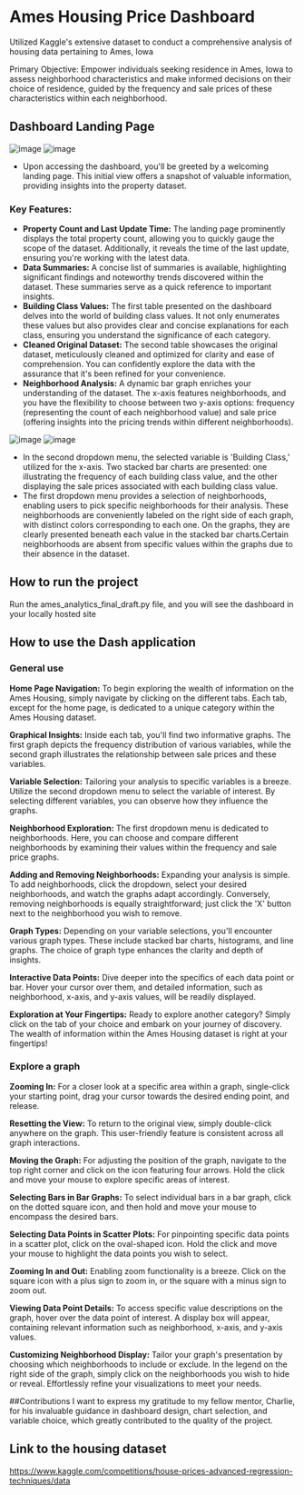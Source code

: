 # Ames Housing Price Dashboard

Utilized Kaggle's extensive dataset to conduct a comprehensive analysis of housing data pertaining to Ames, Iowa

Primary Objective: Empower individuals seeking residence in Ames, Iowa to assess neighborhood characteristics and make informed decisions on their choice of residence, guided by the frequency and sale prices of these characteristics within each neighborhood.

## Dashboard Landing Page
![image](https://github.com/SteveDog16/Ames-Housing/assets/96502117/1415b312-3244-484d-90e4-cc8d8f300c3c)
![image](https://github.com/SteveDog16/Ames-Housing/assets/96502117/b339af78-51c4-4b3c-a70f-007adb9d13f8)
- Upon accessing the dashboard, you'll be greeted by a welcoming landing page. This initial view offers a snapshot of valuable information, providing insights into the property dataset.

### Key Features:

- **Property Count and Last Update Time:** The landing page prominently displays the total property count, allowing you to quickly gauge the scope of the dataset. Additionally, it reveals the time of the last update, ensuring you're working with the latest data.
- **Data Summaries:** A concise list of summaries is available, highlighting significant findings and noteworthy trends discovered within the dataset. These summaries serve as a quick reference to important insights.
- **Building Class Values:** The first table presented on the dashboard delves into the world of building class values. It not only enumerates these values but also provides clear and concise explanations for each class, ensuring you understand the significance of each category.
- **Cleaned Original Dataset:** The second table showcases the original dataset, meticulously cleaned and optimized for clarity and ease of comprehension. You can confidently explore the data with the assurance that it's been refined for your convenience.
- **Neighborhood Analysis:** A dynamic bar graph enriches your understanding of the dataset. The x-axis features neighborhoods, and you have the flexibility to choose between two y-axis options: frequency (representing the count of each neighborhood value) and sale price (offering insights into the pricing trends within different neighborhoods).

![image](https://github.com/SteveDog16/Ames-Housing/assets/96502117/37c455f5-940c-41c0-acc4-a728d12e8126)
![image](https://github.com/SteveDog16/Ames-Housing/assets/96502117/c12e18a5-1cb7-4528-ad3f-8cde53800c29)
- In the second dropdown menu, the selected variable is 'Building Class,' utilized for the x-axis. Two stacked bar charts are presented: one illustrating the frequency of each building class value, and the other displaying the sale prices associated with each building class value.
- The first dropdown menu provides a selection of neighborhoods, enabling users to pick specific neighborhoods for their analysis. These neighborhoods are conveniently labeled on the right side of each graph, with distinct colors corresponding to each one. On the graphs, they are clearly presented beneath each value in the stacked bar charts.Certain neighborhoods are absent from specific values within the graphs due to their absence in the dataset.

## How to run the project

Run the ames_analytics_final_draft.py file, and you will see the dashboard in your locally hosted site

## How to use the Dash application

### General use

**Home Page Navigation:**
To begin exploring the wealth of information on the Ames Housing, simply navigate by clicking on the different tabs. Each tab, except for the home page, is dedicated to a unique category within the Ames Housing dataset.

**Graphical Insights:**
Inside each tab, you'll find two informative graphs. The first graph depicts the frequency distribution of various variables, while the second graph illustrates the relationship between sale prices and these variables.

**Variable Selection:**
Tailoring your analysis to specific variables is a breeze. Utilize the second dropdown menu to select the variable of interest. By selecting different variables, you can observe how they influence the graphs.

**Neighborhood Exploration:**
The first dropdown menu is dedicated to neighborhoods. Here, you can choose and compare different neighborhoods by examining their values within the frequency and sale price graphs.

**Adding and Removing Neighborhoods:**
Expanding your analysis is simple. To add neighborhoods, click the dropdown, select your desired neighborhoods, and watch the graphs adapt accordingly. Conversely, removing neighborhoods is equally straightforward; just click the 'X' button next to the neighborhood you wish to remove.

**Graph Types:**
Depending on your variable selections, you'll encounter various graph types. These include stacked bar charts, histograms, and line graphs. The choice of graph type enhances the clarity and depth of insights.

**Interactive Data Points:**
Dive deeper into the specifics of each data point or bar. Hover your cursor over them, and detailed information, such as neighborhood, x-axis, and y-axis values, will be readily displayed.

**Exploration at Your Fingertips:**
Ready to explore another category? Simply click on the tab of your choice and embark on your journey of discovery. The wealth of information within the Ames Housing dataset is right at your fingertips!

### Explore a graph

**Zooming In:**
For a closer look at a specific area within a graph, single-click your starting point, drag your cursor towards the desired ending point, and release.

**Resetting the View:**
To return to the original view, simply double-click anywhere on the graph. This user-friendly feature is consistent across all graph interactions.

**Moving the Graph:**
For adjusting the position of the graph, navigate to the top right corner and click on the icon featuring four arrows. Hold the click and move your mouse to explore specific areas of interest.

**Selecting Bars in Bar Graphs:**
To select individual bars in a bar graph, click on the dotted square icon, and then hold and move your mouse to encompass the desired bars.

**Selecting Data Points in Scatter Plots:**
For pinpointing specific data points in a scatter plot, click on the oval-shaped icon. Hold the click and move your mouse to highlight the data points you wish to select.

**Zooming In and Out:**
Enabling zoom functionality is a breeze. Click on the square icon with a plus sign to zoom in, or the square with a minus sign to zoom out.

**Viewing Data Point Details:**
To access specific value descriptions on the graph, hover over the data point of interest. A display box will appear, containing relevant information such as neighborhood, x-axis, and y-axis values.

**Customizing Neighborhood Display:**
Tailor your graph's presentation by choosing which neighborhoods to include or exclude. In the legend on the right side of the graph, simply click on the neighborhoods you wish to hide or reveal. Effortlessly refine your visualizations to meet your needs.

##Contributions
I want to express my gratitude to my fellow mentor, Charlie, for his invaluable guidance in dashboard design, chart selection, and variable choice, which greatly contributed to the quality of the project.

## Link to the housing dataset

https://www.kaggle.com/competitions/house-prices-advanced-regression-techniques/data
